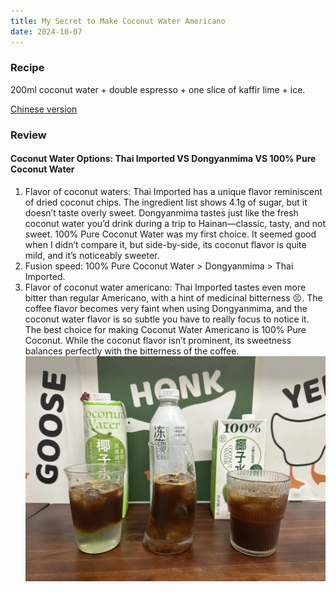 ```yaml
---
title: My Secret to Make Coconut Water Americano
date: 2024-10-07
---
```


### Recipe

200ml coconut water + double espresso + one slice of kaffir lime + ice.

[Chinese version](https://www.xiaohongshu.com/explore/67038322000000002a0312a9?xsec_token=ABmhUywtVEBjtpU_xPSam3zigUc5A7xIzzb8137gERZGE=&xsec_source=pc_user)

<!--more-->

### Review

#### Coconut Water Options: Thai Imported VS Dongyanmima VS 100% Pure Coconut Water

1. Flavor of coconut waters: Thai Imported has a unique flavor reminiscent of dried coconut chips. The ingredient list shows 4.1g of sugar, but it doesn’t taste overly sweet. Dongyanmima tastes just like the fresh coconut water you’d drink during a trip to Hainan—classic, tasty, and not sweet. 100% Pure Coconut Water was my first choice. It seemed good when I didn’t compare it, but side-by-side, its coconut flavor is quite mild, and it’s noticeably sweeter.
2. Fusion speed: 100% Pure Coconut Water > Dongyanmima > Thai Imported.
3. Flavor of coconut water americano: Thai Imported tastes even more bitter than regular Americano, with a hint of medicinal bitterness 😣. The coffee flavor becomes very faint when using Dongyanmima, and the coconut water flavor is so subtle you have to really focus to notice it. The best choice for making Coconut Water Americano is 100% Pure Coconut. While the coconut flavor isn’t prominent, its sweetness balances perfectly with the bitterness of the coffee.
![Coconut Water Americano](./coconut_water_americano.jpg)
